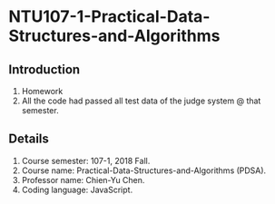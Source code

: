 # NTU107-1-Practical-Data-Structures-and-Algorithms

## Introduction
1. Homework
1. All the code had passed all test data of the judge system @ that semester.

## Details
1. Course semester: 107-1, 2018 Fall.
1. Course name: Practical-Data-Structures-and-Algorithms (PDSA).
1. Professor name: Chien-Yu Chen.
1. Coding language: JavaScript.


